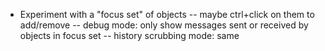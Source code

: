 * Experiment with a "focus set" of objects
  -- maybe ctrl+click on them to add/remove
  -- debug mode: only show messages sent or received by objects in focus set
  -- history scrubbing mode: same

